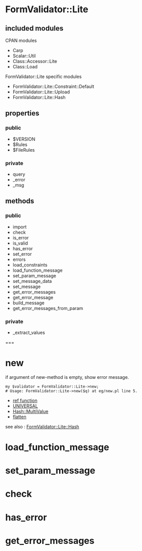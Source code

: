# FormValidator::Lite

## included modules

CPAN modules

* Carp
* Scalar::Util
* Class::Accessor::Lite
* Class::Load

FormValidator::Lite specific modules

* FormValidator::Lite::Constraint::Default
* FormValidator::Lite::Upload
* FormValidator::Lite::Hash

## properties

### public

* $VERSION
* $Rules
* $FileRules

### private

* query
* _error
* _msg

## methods

### public

* import
* check
* is_error
* is_valid
* has_error
* set_error
* errors
* load_constraints
* load_function_message
* set_param_message
* set_message_data
* set_message
* get_error_messages
* get_error_message
* build_message
* get_error_messages_from_param

### private

* _extract_values

===

# new

if argument of new-method is empty, show error message.

```
my $validator = FormValidator::Lite->new;
# Usage: FormValidator::Lite->new($q) at eg/new.pl line 5.
```

* [ref function](http://perldoc.jp/func/ref)
* [UNIVERSAL](http://perldoc.jp/docs/perl/5.8.8/perlobj.pod#A32Class32is32Simply32a32Package)
* [Hash::MultiValue](https://metacpan.org/pod/Hash::MultiValue)
* [flatten](https://metacpan.org/pod/Hash::MultiValue#flatten)

see also : [FormValidator::Lite::Hash]()

# load_function_message

# set_param_message

# check

# has_error

# get_error_messages

